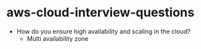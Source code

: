 # aws-cloud-interview-questions

- How do you ensure high availability and scaling in the cloud?
  - Multi availability zone 

